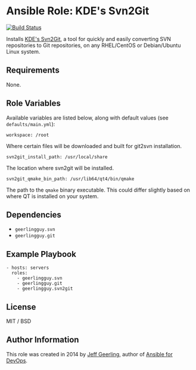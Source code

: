 # Ansible Role: KDE's Svn2Git

[![Build Status](https://travis-ci.org/geerlingguy/ansible-role-svn2git.svg?branch=master)](https://travis-ci.org/geerlingguy/ansible-role-svn2git)

Installs [KDE's Svn2Git](https://techbase.kde.org/Projects/MoveToGit/UsingSvn2Git), a tool for quickly and easily converting SVN repositories to Git repositories, on any RHEL/CentOS or Debian/Ubuntu Linux system.

## Requirements

None.

## Role Variables

Available variables are listed below, along with default values (see `defaults/main.yml`):

    workspace: /root

Where certain files will be downloaded and built for git2svn installation.

    svn2git_install_path: /usr/local/share

The location where svn2git will be installed.

    svn2git_qmake_bin_path: /usr/lib64/qt4/bin/qmake

The path to the `qmake` binary executable. This could differ slightly based on where QT is installed on your system.

## Dependencies

  - `geerlingguy.svn`
  - `geerlingguy.git`

## Example Playbook

    - hosts: servers
      roles:
        - geerlingguy.svn
        - geerlingguy.git
        - geerlingguy.svn2git

## License

MIT / BSD

## Author Information

This role was created in 2014 by [Jeff Geerling](http://www.jeffgeerling.com/), author of [Ansible for DevOps](http://www.ansiblefordevops.com/).
